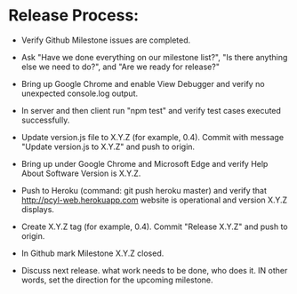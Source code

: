 # Release Process:

* Verify Github Milestone issues are completed.
* Ask "Have we done everything on our milestone list?", "Is there anything else we need to do?", and "Are we ready for release?"
* Bring up Google Chrome and enable View Debugger and verify no unexpected console.log output.
* In server and then client run "npm test" and verify test cases executed successfully.
* Update version.js file to X.Y.Z (for example, 0.4). Commit with message "Update version.js to X.Y.Z" and push to origin.
* Bring up under Google Chrome and Microsoft Edge and verify Help About Software Version is X.Y.Z.
* Push to Heroku (command: git push heroku master) and verify that http://pcyl-web.herokuapp.com website is operational and version X.Y.Z displays.
* Create X.Y.Z tag (for example, 0.4). Commit "Release X.Y.Z" and push to origin.
* In Github mark Milestone X.Y.Z closed.

* Discuss next release. what work needs to be done, who does it. IN other words, set the direction for the upcoming milestone.
